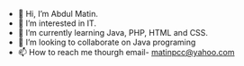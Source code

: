 - 👋 Hi, I’m Abdul Matin.
- 👀 I’m interested in IT.
- 🌱 I’m currently learning Java, PHP, HTML and CSS.
- 💞️ I’m looking to collaborate on Java programing
- 📫 How to reach me thourgh email- matinpcc@yahoo.com

<!---
matin889/matin889 is a ✨ special ✨ repository because its `README.md` (this file) appears on your GitHub profile.
You can click the Preview link to take a look at your changes.
--->
